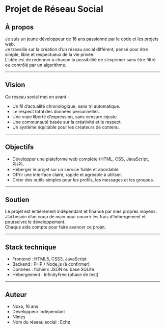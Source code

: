 # Projet de Réseau Social

## À propos
Je suis un jeune développeur de 16 ans passionné par le code et les projets web.  
Je travaille sur la création d’un réseau social différent, pensé pour être simple, libre et respectueux de la vie privée.  
L’idée est de redonner à chacun la possibilité de s’exprimer sans être filtré ou contrôlé par un algorithme.

---

## Vision
Ce réseau social met en avant :
- Un fil d’actualité chronologique, sans tri automatique.  
- Le respect total des données personnelles.  
- Une vraie liberté d’expression, sans censure injuste.  
- Une communauté basée sur la créativité et le respect.  
- Un système équitable pour les créateurs de contenu.

---

## Objectifs
- Développer une plateforme web complète (HTML, CSS, JavaScript, PHP).  
- Héberger le projet sur un service fiable et abordable.  
- Offrir une interface claire, rapide et agréable à utiliser.  
- Créer des outils simples pour les profils, les messages et les groupes.

---

## Soutien
Le projet est entièrement indépendant et financé par mes propres moyens.  
J’ai besoin d’un coup de main pour couvrir les frais d’hébergement et poursuivre le développement.  
Chaque aide compte pour faire avancer ce projet.

---

## Stack technique
- Frontend : HTML5, CSS3, JavaScript  
- Backend : PHP / Node.js (à confirmer)  
- Données : fichiers JSON ou base SQLite  
- Hébergement : InfinityFree (phase de test)

---

## Auteur
- Noxa, 16 ans  
- Développeur indépendant 
- Nîmes 
- Nom du réseau social : Echø

